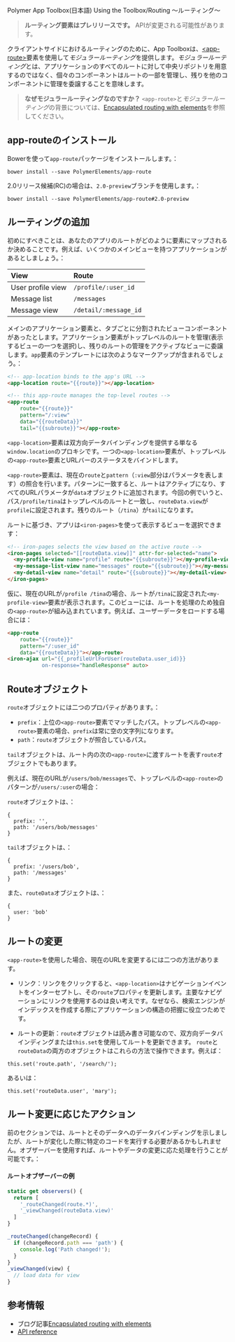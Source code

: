 Polymer App Toolbox(日本語) Using the Toolbox/Routing 〜ルーティング〜

> **ルーティング要素はプレリリースです。** APIが変更される可能性があります。

クライアントサイドにおけるルーティングのために、App Toolboxは、[\<app-route>](https://www.webcomponents.org/element/PolymerElements/app-route)要素を使用して*モジュラールーティング*を提供します。*モジュラールーティング*とは、アプリケーションのすべてのルートに対して中央リポジトリを用意するのではなく、個々のコンポーネントはルートの一部を管理し、残りを他のコンポーネントに管理を委譲することを意味します。

> **なぜモジュラールーティングなのですか？** `<app-route>`と*モジュラールーティング*の背景については、[Encapsulated routing with elements](https://www.polymer-project.org/blog/routing)を参照してください。

## app-routeのインストール

Bowerを使って`app-route`パッケージをインストールします。：

~~~
bower install --save PolymerElements/app-route
~~~

2.0リリース候補(RC)の場合は、`2.0-preview`ブランチを使用します。：

~~~
bower install --save PolymerElements/app-route#2.0-preview
~~~

## ルーティングの追加

初めにすべきことは、あなたのアプリのルートがどのように要素にマップされるか決めることです。例えば、いくつかのメインビューを持つアプリケーションがあるとしましょう。：

|**View**|**Route**|
|:--|:--|
|User profile view|`/profile/:user_id`|
|Message list|`/messages`|
|Message view|`/detail/:message_id`|

メインのアプリケーション要素と、タブごとに分割されたビューコンポーネントがあったとします。アプリケーション要素がトップレベルのルートを管理(表示するビューの一つを選択)し、残りのルートの管理をアクティブなビューに委譲します。`app`要素のテンプレートには次のようなマークアップが含まれるでしょう。：

~~~html
<!-- app-location binds to the app's URL -->
<app-location route="{{route}}"></app-location>

<!-- this app-route manages the top-level routes -->
<app-route
    route="{{route}}"
    pattern="/:view"
    data="{{routeData}}"
    tail="{{subroute}}"></app-route>
~~~

`<app-location>`要素は双方向データバインディングを提供する単なる`window.location`のプロキシです。一つの`<app-location>`要素が、トップレベルの`<app-route>`要素とURLバーのステータスをバインドします。

`<app-route>`要素は、現在の`route`と`pattern`（`:view`部分はパラメータを表します）の照合を行います。パターンに一致すると、ルートはアクティブになり、すべてのURLパラメータが`data`オブジェクトに追加されます。今回の例でいうと、パス`/profile/tina`はトップレベルのルートと一致し、`routeData.view`が`profile`に設定されます。残りのルート（`/tina`）が`tail`になります。

ルートに基づき、アプリは`<iron-pages>`を使って表示するビューを選択できます：

~~~html
<!-- iron-pages selects the view based on the active route -->
<iron-pages selected="[[routeData.view]]" attr-for-selected="name">
  <my-profile-view name="profile" route="{{subroute}}"></my-profile-view>
  <my-message-list-view name="messages" route="{{subroute}}"></my-message-list-view>
  <my-detail-view name="detail" route="{{subroute}}"></my-detail-view>
</iron-pages>
~~~

仮に、現在のURLが`/profile /tina`の場合、ルートが`/tina`に設定された`<my-profile-view>`要素が表示されます。このビューには、ルートを処理のため独自の`<app-route>`が組み込まれています。例えば、ユーザーデータをロードする場合には：

~~~html
<app-route
    route="{{route}}"
    pattern="/:user_id"
    data="{{routeData}}"></app-route>
<iron-ajax url="{{_profileUrlForUser(routeData.user_id)}}
           on-response="handleResponse" auto>
~~~

## Routeオブジェクト

`route`オブジェクトには二つのプロパティがあります。：

- `prefix`：上位の`<app-route>`要素でマッチしたパス。トップレベルの`<app-route>`要素の場合、`prefix`は常に空の文字列になります。
- `path`：`route`オブジェクトが照合しているパス。
 
`tail`オブジェクトは、ルート内の次の`<app-route>`に渡すルートを表す`route`オブジェクトでもあります。

例えば、現在のURLが`/users/bob/messages`で、トップレベルの`<app-route>`のパターンが`/users/:user`の場合：

`route`オブジェクトは、：

~~~
{
  prefix: '',
  path: '/users/bob/messages'
}
~~~

`tail`オブジェクトは、：

~~~
{
  prefix: '/users/bob',
  path: '/messages'
}
~~~

また、`routeData`オブジェクトは、：

~~~
{
  user: 'bob'
}
~~~

## ルートの変更

`<app-route>`を使用した場合、現在のURLを変更するには二つの方法があります。

- リンク：リンクをクリックすると、`<app-location>`はナビゲーションイベントをインターセプトし、その`route`プロパティを更新します。主要なナビゲーションにリンクを使用するのは良い考えです。なぜなら、検索エンジンがインデックスを作成する際にアプリケーションの構造の把握に役立つためです。

- ルートの更新：`route`オブジェクトは読み書き可能なので、双方向データバインディングまたは`this.set`を使用してルートを更新できます。 `route`と`routeData`の両方のオブジェクトはこれらの方法で操作できます。例えば：

~~~
this.set('route.path', '/search/');
~~~

あるいは：

~~~
this.set('routeData.user', 'mary');
~~~

## ルート変更に応じたアクション

前のセクションでは、ルートとそのデータへのデータバインディングを示しましたが、ルートが変化した際に特定のコードを実行する必要があるかもしれません。オブザーバーを使用すれば、ルートやデータの変更に応た処理を行うことが可能です。：

#### ルートオブザーバーの例

~~~javascript
static get observers() {
  return [
    '_routeChanged(route.*)',
    '_viewChanged(routeData.view)'
  ]
}

_routeChanged(changeRecord) {
  if (changeRecord.path === 'path') {
    console.log('Path changed!');
  }
}
_viewChanged(view) {
  // load data for view
}
~~~

## 参考情報
- ブログ記事[Encapsulated routing with elements](https://www.polymer-project.org/1.0/blog/routing)
- [<app-route> API reference](https://www.webcomponents.org/element/PolymerElements/app-route)